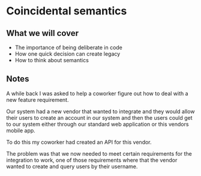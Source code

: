# Coincidental semantics

## What we will cover

- The importance of being deliberate in code
- How one quick decision can create legacy
- How to think about semantics

## Notes

A while back I was asked to help a coworker figure out how to deal with a new feature requirement.

Our system had a new vendor that wanted to integrate and they would allow their users to create an
account in our system and then the users could get to our system either through our standard web
application or this vendors mobile app.

To do this my coworker had created an API for this vendor.

The problem was that we now needed to meet certain requirements for the integration to work, one of those
requirements where that the vendor wanted to create and query users by their username.
